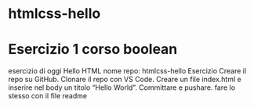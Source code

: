 # htmlcss-hello
Esercizio 1 corso boolean
===
esercizio di oggi Hello HTML
nome repo: htmlcss-hello
Esercizio
Creare il repo su GitHub.
Clonare il repo con VS Code.
Creare un file index.html e inserire nel body un titolo “Hello World”.
Committare e pushare.
fare lo stesso con il file readme